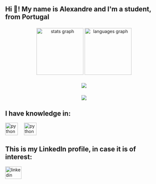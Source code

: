 <h2 align="left">Hi 👋! My name is Alexandre and I'm a student, from Portugal </h2>

###

<div align="center">
  <img src="https://github-readme-stats.vercel.app/api?username=AleexBap&hide_title=false&hide_rank=false&show_icons=true&include_all_commits=true&count_private=true&disable_animations=false&theme=dracula&locale=en&hide_border=false" height="150" alt="stats graph"  />
  <img src="https://github-readme-stats.vercel.app/api/top-langs?username=AleexBap&locale=en&hide_title=false&layout=compact&card_width=320&langs_count=5&theme=dracula&hide_border=false" height="150" alt="languages graph"  />
</div>

###

<div align="center">
  <img src="https://profile-counter.glitch.me/AleexBap/count.svg?"  />
</div>

###
<div align="center">
<a href="https://imgflip.com/i/9zks0k"><img src="https://i.imgflip.com/9zks0k.jpg"/></a><div><a href="https://imgflip.com/memegenerator"></a></div>

###
<h2 align="left">I have knowledge in: </h2>

<div align="left">
  <img src="https://cdn.jsdelivr.net/gh/devicons/devicon/icons/python/python-original.svg" height="40" alt="python logo"  />
  <img width="12" />
  <img src="https://cdn.jsdelivr.net/gh/devicons/devicon/icons/python/python-original.svg" height="40" alt="python logo"  />
  <img width="12" />
</div>

###
<h2 align="left">This is my LinkedIn profile, in case it is of interest: </h2>

 <div align="left">
  <a href="https://www.linkedin.com/in/alexandre-baptista-718197297/" target="_blank">
    <img src="https://raw.githubusercontent.com/maurodesouza/profile-readme-generator/master/src/assets/icons/social/linkedin/default.svg" width="52" height="40" alt="linkedin logo"  />
  </a>
</div>

###


